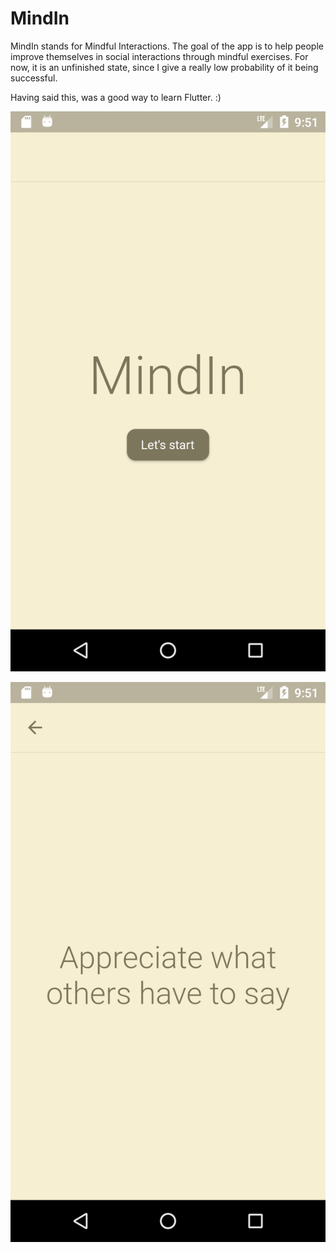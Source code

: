 # MindIn

MindIn stands for Mindful Interactions. The goal of the app is to help people improve themselves in social interactions through mindful exercises. For now, it is an unfinished state, since I give a really low probability of it being successful.

Having said this, was a good way to learn Flutter. :)

![screenshot of homepage of the app](https://raw.githubusercontent.com/LLCampos/mindin/master/screenshots/homepage.png)

![screenshot of other page of the app](https://raw.githubusercontent.com/LLCampos/mindin/master/screenshots/otherpage.png)
